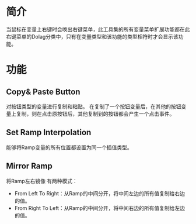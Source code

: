 # 简介
当鼠标在变量上右键时会唤出右键菜单，此工具集的所有变量菜单扩展功能都在此右键菜单的Dolag分类中，只有在变量类型和该功能的类型相符时才会显示该功能。

# 功能
## Copy& Paste Button
对按钮类型的变量进行复制和粘贴。
在复制了一个按钮变量后，在其他的按钮变量上复制，则在点击原按钮后，其他复制到的按钮都会产生一个点击事件。

## Set Ramp Interpolation
能够将Ramp变量的所有位置都设置为同一个插值类型。

## Mirror Ramp
将Ramp左右镜像
有两种模式：
+ From Left To Right：从Ramp的中间分开，将中间左边的所有值复制给右边的值。
+ From Right To Left：从Ramp的中间分开，将中间右边的所有值复制给左边的值。